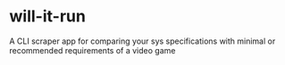 # will-it-run
A CLI scraper app for comparing your sys specifications with minimal or recommended requirements of a video game
